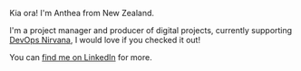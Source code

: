 Kia ora! I'm Anthea from New Zealand. 

I'm a project manager and producer of digital projects, currently supporting [DevOps Nirvana](https://www.devops-nirvana.com/), I would love if you checked it out!

You can [find me on LinkedIn](https://www.linkedin.com/in/antheawhittle/) for more.
